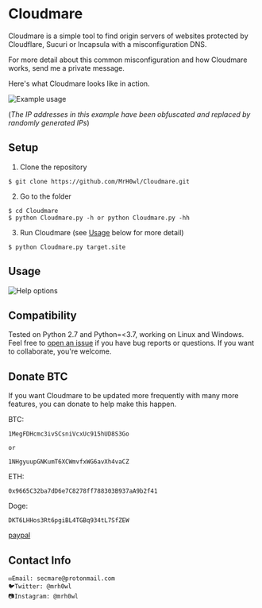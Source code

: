 # Cloudmare

Cloudmare is a simple tool to find origin servers of websites protected by Cloudflare, Sucuri or Incapsula with a misconfiguration DNS.

For more detail about this common misconfiguration and how Cloudmare works, send me a private message.

Here's what Cloudmare looks like in action.

![Example usage](https://i.imgur.com/pSzOXFG.png "Example usage")

(_The IP addresses in this example have been obfuscated and replaced by randomly generated IPs_)

## Setup

1) Clone the repository

```
$ git clone https://github.com/MrH0wl/Cloudmare.git
```

2) Go to the folder

```
$ cd Cloudmare
$ python Cloudmare.py -h or python Cloudmare.py -hh
```

3) Run Cloudmare (see [Usage](#usage) below for more detail)

```
$ python Cloudmare.py target.site
```

## Usage

![Help options](https://i.imgur.com/9pmF1ol.png "Help options")

## Compatibility

Tested on Python 2.7 and Python=<3.7, working on Linux and Windows. Feel free to [open an issue] if you have bug reports or questions. If you want to collaborate, you're welcome.

[open an issue]: https://github.com/MrH0wl/Cloudmare/issues/new

## Donate BTC

If you want Cloudmare to be updated more frequently with many more features, you can donate to help make this happen.

BTC:
```
1MegFDHcmc3ivSCsniVcxUc915hUD8S3Go

or

1NHgyuupGNKumT6XCWmvfxWG6avXh4vaCZ
```

ETH:
```
0x9665C32ba7dD6e7C8278ff788303B937aA9b2f41
```


Doge:
```
DKT6LHHos3Rt6pgiBL4TGBq934tL7SfZEW
```

[paypal](https://paypal.me/jackablandon)

## Contact Info
```
✉️Email: secmare@protonmail.com
🐦Twitter: @mrh0wl
📷Instagram: @mrh0wl
```
